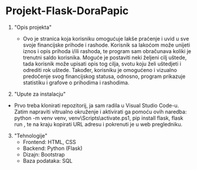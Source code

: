 # Projekt-Flask-DoraPapic

1. "Opis projekta"
   - Ovo je stranica koja korisniku omogućuje lakše praćenje i uvid u sve svoje financijske prihode i rashode. Korisnik sa lakoćom može unijeti iznos i opis prihoda i/ili rashoda, te program sam obračunava koliki je trenutni saldo korisnika. Moguće je postaviti neki željeni cilj uštede, tada korisnik može upisati opis tog cilja, svotu koju želi uštedjeti i odrediti rok uštede. Također, korisniku je omogućeno i vizualno predočenje svog financijskog statusa, odnosno, program prikazuje statistiku i grafove o prihodima i rashodima.
    
2.  "Upute za instalacju"
   - Prvo treba klonirati repozitorij, ja sam radila u Visual Studio Code-u. Zatim napraviti vitrualno okruženje i aktivirati ga pomoću ovih naredba: python -m venv venv,
                        venv\Scripts\activate.ps1,
                        pip install flask,
                        flask run
, te na kraju kopirati URL adresu i pokrenuti je u web pregledniku.
3. "Tehnologije"
   - Frontend: HTML, CSS
   - Backend: Python (Flask)
   - Dizajn: Bootstrap
   - Baza podataka: SQL
                     

